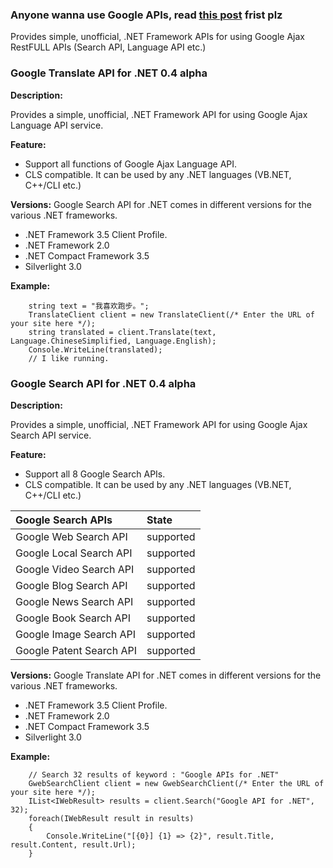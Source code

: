 ### **Anyone wanna use Google APIs, read [this post](http://googlecode.blogspot.com/2011/05/spring-cleaning-for-some-of-our-apis.html?utm_source=feedburner&utm_medium=feed&utm_campaign=Feed%3A+blogspot%2FDcni+%28Google+Code+Blog%29) frist plz** ###

Provides simple, unofficial, .NET Framework APIs for using Google Ajax RestFULL APIs (Search API, Language API etc.)

### Google Translate API for .NET 0.4 alpha ###

**Description:**

Provides a simple, unofficial, .NET Framework API for using Google Ajax Language API service.

**Feature:**
  * Support all functions of Google Ajax Language API.
  * CLS compatible. It can be used by any .NET languages (VB.NET, C++/CLI etc.)

**Versions:**
Google Search API for .NET comes in different versions for the various .NET frameworks.
  * .NET Framework 3.5 Client Profile.
  * .NET Framework 2.0
  * .NET Compact Framework 3.5
  * Silverlight 3.0

**Example:**
```
    string text = "我喜欢跑步。";
    TranslateClient client = new TranslateClient(/* Enter the URL of your site here */);
    string translated = client.Translate(text, Language.ChineseSimplified, Language.English);
    Console.WriteLine(translated);
    // I like running.
```

### Google Search API for .NET 0.4 alpha ###


**Description:**

Provides a simple, unofficial, .NET Framework API for using Google Ajax Search API service.

**Feature:**
  * Support all 8 Google Search APIs.
  * CLS compatible. It can be used by any .NET languages (VB.NET, C++/CLI etc.)

| **Google Search APIs** | **State** |
|:-----------------------|:----------|
| Google Web Search API | supported |
| Google Local Search API | supported |
| Google Video Search API | supported |
| Google Blog Search API | supported |
| Google News Search API | supported |
| Google Book Search API | supported |
| Google Image Search API | supported |
| Google Patent Search API | supported |

**Versions:**
Google Translate API for .NET comes in different versions for the various .NET frameworks.
  * .NET Framework 3.5 Client Profile.
  * .NET Framework 2.0
  * .NET Compact Framework 3.5
  * Silverlight 3.0

**Example:**
```
    // Search 32 results of keyword : "Google APIs for .NET"
    GwebSearchClient client = new GwebSearchClient(/* Enter the URL of your site here */);
    IList<IWebResult> results = client.Search("Google API for .NET", 32);  
    foreach(IWebResult result in results)  
    {  
        Console.WriteLine("[{0}] {1} => {2}", result.Title, result.Content, result.Url);  
    } 
```